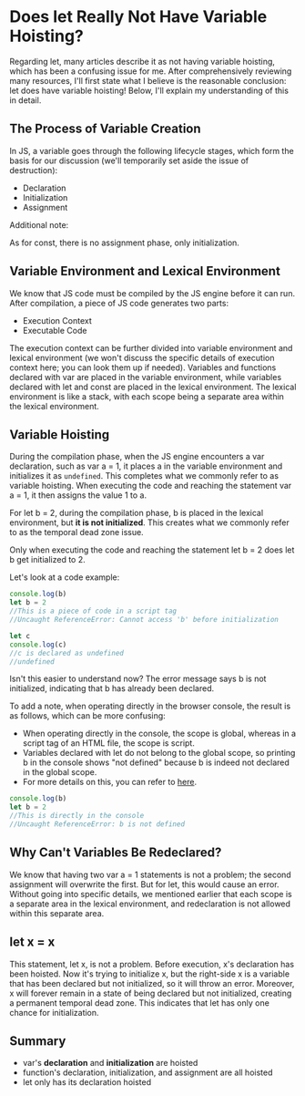 # Does let Really Not Have Variable Hoisting?

Regarding let, many articles describe it as not having variable hoisting, which has been a confusing issue for me. After comprehensively reviewing many resources, I'll first state what I believe is the reasonable conclusion: let does have variable hoisting! Below, I'll explain my understanding of this in detail.

## The Process of Variable Creation

In JS, a variable goes through the following lifecycle stages, which form the basis for our discussion (we'll temporarily set aside the issue of destruction):

* Declaration
* Initialization
* Assignment

Additional note:

As for const, there is no assignment phase, only initialization.

## Variable Environment and Lexical Environment

We know that JS code must be compiled by the JS engine before it can run. After compilation, a piece of JS code generates two parts:

* Execution Context
* Executable Code

The execution context can be further divided into variable environment and lexical environment (we won't discuss the specific details of execution context here; you can look them up if needed). Variables and functions declared with var are placed in the variable environment, while variables declared with let and const are placed in the lexical environment. The lexical environment is like a stack, with each scope being a separate area within the lexical environment.

## Variable Hoisting

During the compilation phase, when the JS engine encounters a var declaration, such as var a = 1, it places a in the variable environment and initializes it as `undefined`. This completes what we commonly refer to as variable hoisting. When executing the code and reaching the statement var a = 1, it then assigns the value 1 to a.

For let b = 2, during the compilation phase, b is placed in the lexical environment, but **it is not initialized**. This creates what we commonly refer to as the temporal dead zone issue.

Only when executing the code and reaching the statement let b = 2 does let b get initialized to 2.

Let's look at a code example:

```js
console.log(b)
let b = 2
//This is a piece of code in a script tag
//Uncaught ReferenceError: Cannot access 'b' before initialization

let c
console.log(c)
//c is declared as undefined
//undefined
```

Isn't this easier to understand now? The error message says b is not initialized, indicating that b has already been declared.

To add a note, when operating directly in the browser console, the result is as follows, which can be more confusing:

* When operating directly in the console, the scope is global, whereas in a script tag of an HTML file, the scope is script.
* Variables declared with let do not belong to the global scope, so printing b in the console shows "not defined" because b is indeed not declared in the global scope.
* For more details on this, you can refer to [here](https://github.com/Advanced-Frontend/Daily-Interview-Question/issues/30).

```js
console.log(b)
let b = 2
//This is directly in the console
//Uncaught ReferenceError: b is not defined
```

## Why Can't Variables Be Redeclared?

We know that having two var a = 1 statements is not a problem; the second assignment will overwrite the first. But for let, this would cause an error. Without going into specific details, we mentioned earlier that each scope is a separate area in the lexical environment, and redeclaration is not allowed within this separate area.

## let x = x

This statement, let x, is not a problem. Before execution, x's declaration has been hoisted. Now it's trying to initialize x, but the right-side x is a variable that has been declared but not initialized, so it will throw an error. Moreover, x will forever remain in a state of being declared but not initialized, creating a permanent temporal dead zone. This indicates that let has only one chance for initialization.

## Summary

* var's **declaration** and **initialization** are hoisted
* function's declaration, initialization, and assignment are all hoisted
* let only has its declaration hoisted